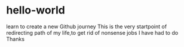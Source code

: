 # hello-world
learn to create a new Github journey
This is the very startpoint of redirecting path of my life,to get rid of nonsense jobs I have had to do 
Thanks
